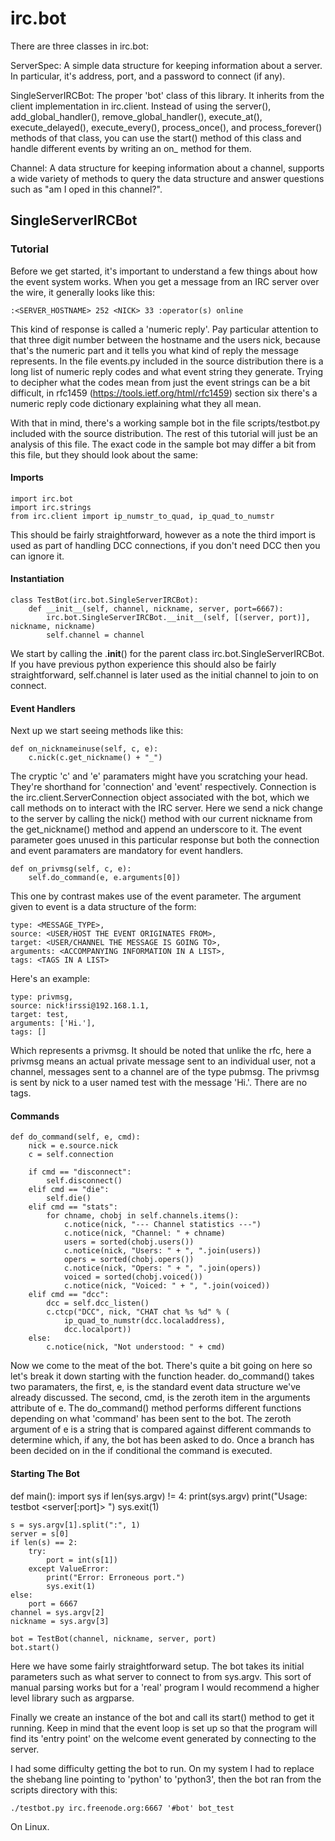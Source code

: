 # irc.bot #

There are three classes in irc.bot:

ServerSpec: A simple data structure for keeping information about a server. In
particular, it's address, port, and a password to connect (if any).

SingleServerIRCBot: The proper 'bot' class of this library.  It inherits from the
client implementation in irc.client. Instead of using the server(), add_global_handler(),
remove_global_handler(), execute_at(), execute_delayed(), execute_every(), process_once(),
and process_forever() methods of that class, you can use the start() method of this
class and handle different events by writing an on_<eventname> method for them.

Channel: A data structure for keeping information about a channel, supports a wide
variety of methods to query the data structure and answer questions such as "am I
oped in this channel?".

## SingleServerIRCBot ##

### Tutorial ###

Before we get started, it's important to understand a few things about how the
event system works. When you get a message from an IRC server over the wire, it
generally looks like this:

    :<SERVER_HOSTNAME> 252 <NICK> 33 :operator(s) online

This kind of response is called a 'numeric reply'. Pay particular attention to
that three digit number between the hostname and the users nick, because that's
the numeric part and it tells you what kind of reply the message represents. In
the file events.py included in the source distribution there is a long list of
numeric reply codes and what event string they generate. Trying to decipher
what the codes mean from just the event strings can be a bit difficult, in rfc1459
(https://tools.ietf.org/html/rfc1459) section six there's a numeric reply code
dictionary explaining what they all mean.

With that in mind, there's a working sample bot in the file scripts/testbot.py
included with the source distribution. The rest of this tutorial will just be
an analysis of this file. The exact code in the sample bot may differ a bit from
this file, but they should look about the same:

#### Imports ####

    import irc.bot
    import irc.strings
    from irc.client import ip_numstr_to_quad, ip_quad_to_numstr

This should be fairly straightforward, however as a note the third import is used
as part of handling DCC connections, if you don't need DCC then you can ignore it.

#### Instantiation ####

    class TestBot(irc.bot.SingleServerIRCBot):
        def __init__(self, channel, nickname, server, port=6667):
            irc.bot.SingleServerIRCBot.__init__(self, [(server, port)], nickname, nickname)
            self.channel = channel

We start by calling the .__init__() for the parent class irc.bot.SingleServerIRCBot.
If you have previous python experience this should also be fairly straightforward,
self.channel is later used as the initial channel to join to on connect.

#### Event Handlers ####

Next up we start seeing methods like this:

    def on_nicknameinuse(self, c, e):
        c.nick(c.get_nickname() + "_")

The cryptic 'c' and 'e' paramaters might have you scratching your head. They're
shorthand for 'connection' and 'event' respectively. Connection is the
irc.client.ServerConnection object associated with the bot, which we call methods
on to interact with the IRC server. Here we send a nick change to the server by
calling the nick() method with our current nickname from the get_nickname()
method and append an underscore to it. The event parameter goes unused in this
particular response but both the connection and event paramaters are mandatory
for event handlers.

    def on_privmsg(self, c, e):
        self.do_command(e, e.arguments[0])

This one by contrast makes use of the event parameter. The argument given to event
is a data structure of the form:

    type: <MESSAGE_TYPE>,
    source: <USER/HOST THE EVENT ORIGINATES FROM>,
    target: <USER/CHANNEL THE MESSAGE IS GOING TO>,
    arguments: <ACCOMPANYING INFORMATION IN A LIST>,
    tags: <TAGS IN A LIST>

Here's an example:

    type: privmsg,
    source: nick!irssi@192.168.1.1,
    target: test,
    arguments: ['Hi.'],
    tags: []

Which represents a privmsg. It should be noted that unlike the rfc, here a
privmsg means an actual private message sent to an individual user, not a channel,
messages sent to a channel are of the type pubmsg. The privmsg is sent by nick
to a user named test with the message 'Hi.'. There are no tags.

#### Commands ####

    def do_command(self, e, cmd):
        nick = e.source.nick
        c = self.connection

        if cmd == "disconnect":
            self.disconnect()
        elif cmd == "die":
            self.die()
        elif cmd == "stats":
            for chname, chobj in self.channels.items():
                c.notice(nick, "--- Channel statistics ---")
                c.notice(nick, "Channel: " + chname)
                users = sorted(chobj.users())
                c.notice(nick, "Users: " + ", ".join(users))
                opers = sorted(chobj.opers())
                c.notice(nick, "Opers: " + ", ".join(opers))
                voiced = sorted(chobj.voiced())
                c.notice(nick, "Voiced: " + ", ".join(voiced))
        elif cmd == "dcc":
            dcc = self.dcc_listen()
            c.ctcp("DCC", nick, "CHAT chat %s %d" % (
                ip_quad_to_numstr(dcc.localaddress),
                dcc.localport))
        else:
            c.notice(nick, "Not understood: " + cmd)

Now we come to the meat of the bot. There's quite a bit going on here so let's
break it down starting with the function header. do_command() takes two paramaters,
the first, e, is the standard event data structure we've already discussed. The
second, cmd, is the zeroth item in the arguments attribute of e. The do_command()
method performs different functions depending on what 'command' has been sent to
the bot. The zeroth argument of e is a string that is compared against different
commands to determine which, if any, the bot has been asked to do. Once a branch
has been decided on in the if conditional the command is executed.

#### Starting The Bot ####

def main():
    import sys
    if len(sys.argv) != 4:
        print(sys.argv)
        print("Usage: testbot <server[:port]> <channel> <nickname>")
        sys.exit(1)

    s = sys.argv[1].split(":", 1)
    server = s[0]
    if len(s) == 2:
        try:
            port = int(s[1])
        except ValueError:
            print("Error: Erroneous port.")
            sys.exit(1)
    else:
        port = 6667
    channel = sys.argv[2]
    nickname = sys.argv[3]

    bot = TestBot(channel, nickname, server, port)
    bot.start()

Here we have some fairly straightforward setup. The bot takes its initial
parameters such as what server to connect to from sys.argv. This sort of manual
parsing works but for a 'real' program I would recommend a higher level library
such as argparse.

Finally we create an instance of the bot and call its start() method to get it
running. Keep in mind that the event loop is set up so that the program will find
its 'entry point' on the welcome event generated by connecting to the server.

I had some difficulty getting the bot to run. On my system I had to replace the
shebang line pointing to 'python' to 'python3', then the bot ran from the scripts
directory with this:

    ./testbot.py irc.freenode.org:6667 '#bot' bot_test

On Linux.
